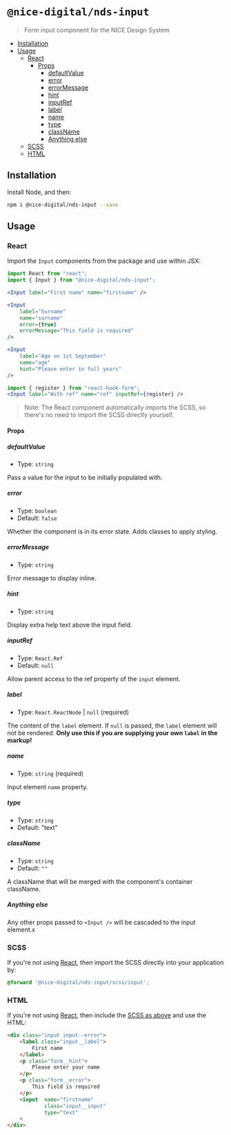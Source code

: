 # `@nice-digital/nds-input`

> Form input component for the NICE Design System

- [Installation](#installation)
- [Usage](#usage)
	- [React](#react)
		- [Props](#props)
			- [defaultValue](#defaultvalue)
			- [error](#error)
			- [errorMessage](#errormessage)
			- [hint](#hint)
			- [inputRef](#inputref)
			- [label](#label)
			- [name](#name)
			- [type](#type)
			- [className](#classname)
			- [Anything else](#anything-else)
	- [SCSS](#scss)
	- [HTML](#html)

## Installation

Install Node, and then:

```sh
npm i @nice-digital/nds-input --save
```

## Usage

### React

Import the `Input` components from the package and use within JSX:

```jsx
import React from "react";
import { Input } from "@nice-digital/nds-input";

<Input label="First name" name="firstname" />

<Input
    label="Surname"
    name="surname"
    error={true}
    errorMessage="This field is required"
/>

<Input
    label="Age on 1st September"
    name="age"
    hint="Please enter in full years"
/>

import { register } from "react-hook-form";
<Input label="With ref" name="ref" inputRef={register} />

```

> Note: The React component automatically imports the SCSS, so there's no need to import the SCSS directly yourself.

#### Props

##### defaultValue

- Type: `string`

Pass a value for the input to be initially populated with.

##### error

- Type: `boolean`
- Default: `false`

Whether the component is in its error state. Adds classes to apply styling.

##### errorMessage

- Type: `string`

Error message to display inline.

##### hint

- Type: `string`

Display extra help text above the input field.

##### inputRef

- Type: `React.Ref`
- Default: `null`

Allow parent access to the ref property of the `input` element.

##### label

- Type: `React.ReactNode` | `null` (required)

The content of the `label` element. If `null` is passed, the `label` element will not be rendered. **Only use this if you are supplying your own `label` in the markup!**

##### name

- Type: `string` (required)

Input element `name` property.

##### type

- Type: `string`
- Default: "text"

##### className

- Type: `string`
- Default: `""`

A className that will be merged with the component's container className.

##### Anything else

Any other props passed to `<Input />` will be cascaded to the input element.x

### SCSS

If you're not using [React](#react), then import the SCSS directly into your application by:

```scss
@forward '@nice-digital/nds-input/scss/input';
```

### HTML

If you're not using [React](#react), then include the [SCSS as above](#scss) and use the HTML:

```html
<div class="input input--error">
    <label class="input__label">
        First name
    </label>
    <p class="form__hint">
        Please enter your name
    </p>
    <p class="form__error">
        This field is required
    </p>
    <input  name="firstname" 
            class="input__input" 
            type="text"
    >
</div>
```
